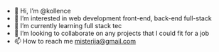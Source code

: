 - 👋 Hi, I’m @kollence
- 👀 I’m interested in web development front-end, back-end full-stack
- 🌱 I’m currently learning full stack tec
- 💞️ I’m looking to collaborate on any projects that I could fit for a job
- 📫 How to reach me misterija@gmail.com

<!---
kollence/kollence is a ✨ special ✨ repository because its `README.md` (this file) appears on your GitHub profile.
You can click the Preview link to take a look at your changes.
--->

